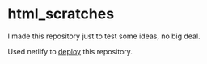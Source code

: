 # html_scratches

I made this repository just to test some ideas, no big deal.

Used netlify to [deploy](https://main--htmltesthazielh.netlify.app/) this repository.
